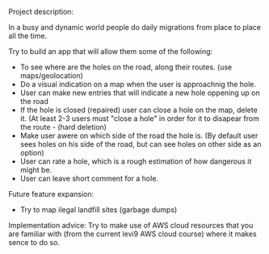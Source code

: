 Project description:

  In a busy and dynamic world people do daily migrations from place to place all the time.
  
  Try to build an app that will allow them some of the following:
  
   * To see where are the holes on the road, along their routes. (use maps/geolocation)
   * Do a visual indication on a map when the user is approachnig the hole. 
   * User can make new entries that will indicate a new hole oppening up on the road 
   * If the hole is closed (repaired) user can close a hole on the map, delete it. 
       (At least  2-3 users must "close a hole" in order for it to disapear from the route - (hard deletion) 
   * Make user awere on which side of the road the hole is. 
       (By default user sees holes on his side of the road, but can see holes on other side as an option)
   * User can rate a hole, which is a rough estimation of how dangerous it might be.
   * User can leave short comment for a hole.
      
  Future feature expansion:
   
   * Try to map ilegal landfill sites (garbage dumps)

 Implementation advice:
  Try to make use of AWS cloud resources that you are familiar with (from the current levi9 AWS cloud course) where it makes sence to do so.

